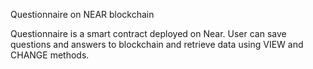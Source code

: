 Questionnaire on NEAR blockchain

Questionnaire is a smart contract deployed on Near. 
User can save questions and answers to blockchain and retrieve data using VIEW and CHANGE methods.


